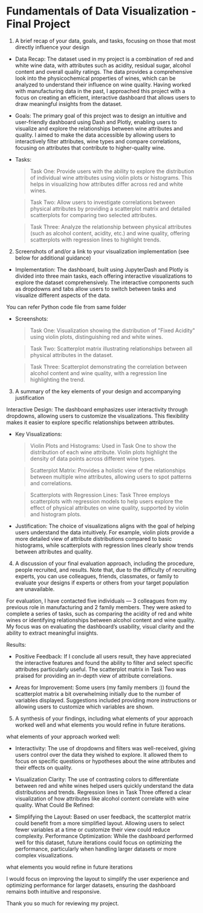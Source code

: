 # Fundamentals of Data Visualization - Final Project

1) A brief recap of your data, goals, and tasks, focusing on those that most directly influence your design

* Data Recap: The dataset used in my project is a combination of red and white wine data, with attributes such as acidity, residual sugar, alcohol content and overall quality ratings. The data provides a comprehensive look into the physicochemical properties of wines, which can be analyzed to understand their influence on wine quality. Having worked with manufacturing data in the past, I approached this project with a focus on creating an efficient, interactive dashboard that allows users to draw meaningful insights from the dataset.

* Goals: The primary goal of this project was to design an intuitive and user-friendly dashboard using Dash and Plotly, enabling users to visualize and explore the relationships between wine attributes and quality. I aimed to make the data accessible by allowing users to interactively filter attributes, wine types and compare correlations, focusing on attributes that contribute to higher-quality wine.

* Tasks:

   > Task One: Provide users with the ability to explore the distribution of individual wine attributes using violin plots or histograms. This helps in visualizing how attributes differ across red and white wines.

   > Task Two: Allow users to investigate correlations between physical attributes by providing a scatterplot matrix and detailed scatterplots for comparing two selected attributes.

   > Task Three: Analyze the relationship between physical attributes (such as alcohol content, acidity, etc.) and wine quality, offering scatterplots with regression lines to highlight trends.


2) Screenshots of and/or a link to your visualization implementation (see below for additional guidance)
   
* Implementation: The dashboard, built using JupyterDash and Plotly is divided into three main tasks, each offering interactive visualizations to explore the dataset comprehensively. The interactive components such as dropdowns and tabs allow users to switch between tasks and visualize different aspects of the data.

You can refer Python code file from same folder

* Screenshots:
  > Task One: Visualization showing the distribution of "Fixed Acidity" using violin plots, distinguishing red and white wines.


  > Task Two: Scatterplot matrix illustrating relationships between all physical attributes in the dataset.


  > Task Three: Scatterplot demonstrating the correlation between alcohol content and wine quality, with a regression line highlighting the trend.



3) A summary of the key elements of your design and accompanying justification

Interactive Design: The dashboard emphasizes user interactivity through dropdowns, allowing users to customize the visualizations. This flexibility makes it easier to explore specific relationships between attributes.

* Key Visualizations:
  
  > Violin Plots and Histograms: Used in Task One to show the distribution of each wine attribute. Violin plots highlight the density of data points across different wine types.
  
  > Scatterplot Matrix: Provides a holistic view of the relationships between multiple wine attributes, allowing users to spot patterns and correlations.
  
  > Scatterplots with Regression Lines: Task Three employs scatterplots with regression models to help users explore the effect of physical attributes on wine quality, supported by violin and histogram plots.

* Justification: The choice of visualizations aligns with the goal of helping users understand the data intuitively. For example, violin plots provide a more detailed view of attribute distributions compared to basic histograms, while scatterplots with regression lines clearly show trends between attributes and quality.


4) A discussion of your final evaluation approach, including the procedure, people recruited, and results. Note that, due to the difficulty of recruiting experts, you can use colleagues, friends, classmates, or family to evaluate your designs if experts or others from your target population are unavailable.
   
For evaluation, I have contacted five individuals — 3 colleagues from my previous role in manufacturing and 2 family members. They were asked to complete a series of tasks, such as comparing the acidity of red and white wines or identifying relationships between alcohol content and wine quality. My focus was on evaluating the dashboard’s usability, visual clarity and the ability to extract meaningful insights.

Results:

* Positive Feedback: If I conclude all users result, they have appreciated the interactive features and found the ability to filter and select specific attributes particularly useful. The scatterplot matrix in Task Two was praised for providing an in-depth view of attribute correlations.

* Areas for Improvement: Some users (my family members :)) found the scatterplot matrix a bit overwhelming initially due to the number of variables displayed. Suggestions included providing more instructions or allowing users to customize which variables are shown.

5. A synthesis of your findings, including what elements of your approach worked well and what elements you would refine in future iterations.

what elements of your approach worked well:

* Interactivity: The use of dropdowns and filters was well-received, giving users control over the data they wished to explore. It allowed them to focus on specific questions or hypotheses about the wine attributes and their effects on quality.

* Visualization Clarity: The use of contrasting colors to differentiate between red and white wines helped users quickly understand the data distributions and trends. Regression lines in Task Three offered a clear visualization of how attributes like alcohol content correlate with wine quality.
What Could Be Refined:

* Simplifying the Layout: Based on user feedback, the scatterplot matrix could benefit from a more simplified layout. Allowing users to select fewer variables at a time or customize their view could reduce complexity.
Performance Optimization: While the dashboard performed well for this dataset, future iterations could focus on optimizing the performance, particularly when handling larger datasets or more complex visualizations.

what elements you would refine in future iterations

I would focus on improving the layout to simplify the user experience and optimizing performance for larger datasets, ensuring the dashboard remains both intuitive and responsive.

Thank you so much for reviewing my project.
